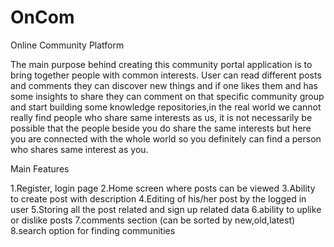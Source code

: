 # OnCom
Online Community Platform

The main purpose behind creating this community portal application is to bring together people with common interests. User can read different posts and comments they can discover new things and if one likes them and has some insights to share they can comment on that specific community group and start building some knowledge repositories,in the real world we cannot really find people who share same interests as us, it is not necessarily be possible that the people beside you do share the same interests but here you are connected with the whole world so you  definitely can find a person who shares same interest as you.


Main Features

1.Register, login page
2.Home screen where posts can be viewed
3.Ability to create post with description 
4.Editing of  his/her post by the logged in user
5.Storing all the post related and sign up related data
6.ability to uplike or dislike posts
7.comments section (can be sorted by new,old,latest)
8.search option for finding communities


